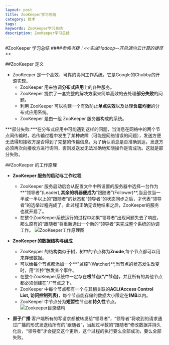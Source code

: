 ```yaml
---
layout: post
title: ZooKeeper学习总结
category: 技术
tags: 
keywords: ZooKeeper学习总结
description: ZooKeeper学习总结
---
```


#ZooKeeper 学习总结
####*参阅书籍：<<实战Hadoop--开启通向云计算的捷径>>*

##ZooKeeper 定义
- ZooKeeper 是一个高效、可靠的协同工作系统，它是Google的Chubby的开源实现。
    - ZooKeeper 用来协调**分布式应用**上的各种服务。
    - ZooKeeper 提供了一套完整的解决方案来简单高效的去处理**部分失败**的问题。
    - 利用 ZooKeeper 可以构建一个有效防止**单点失效**以及处理**负载均衡**的分布式应用系统。
    - ZooKeeper 是由一组 ZooKeeper 服务器构成的系统。

***部分失败:***在分布式应用中可能遇到这样的问题，当消息在网络中的两个节点间传输时，若传输过程中发生了某种故障（可能是网络错误的问题），发送方便无法得知接收方是否得到了完整的传输信息，为了确认消息是否准确到达，发送方必须再次向接收方进行询问，否则发送发无法准确地知晓操作是否成功。这就是部分失败。

##ZooKeeper 的工作原理
- **ZooKeeper 服务的启动与工作过程**
    - ZooKeeper 服务启动后会从配置文件中所设置的服务器中选择一台作为**“领导者”(Leader)**,其余的机器便成为**“跟随者”(Follower)**,当且仅当一半或一半以上的“跟随者”的状态和“领导者”的状态同步之后，才代表“领导者”的选举过程完成了。此过程正确无误地结束之后，ZooKeeper的服务也就开启了。
    - 在整个ZooKeeper系统运行的过程中如果“领导者”出现问题失去了响应，那么原有的“跟随者”将重新选出一个新的“领导者”来完成整个系统的协调工作。
![ZooKeeper工作原理图](https://zookeeper.apache.org/doc/trunk/images/zkservice.jpg)

- **ZooKeeper 的数据结构与组成**
    - ZooKepper 的结构类似于树，树中的节点称为**Znode**,每个节点都可以用来存储数据。
    - 可以给每个节点都添加一个**"监控"(Watcher)**,当节点的状态发生改变时，用“监控”触发某个事件。
    - 在整个ZooKeeper系统中一定存在**根节点("/"节点)**，并且所有的其他节点都必须创建在"/"节点之下。
    - ZooKeeper 中每个节点都有一个与其相关联的**ACL(Access Control List, 访问控制列表)**，每个节点能存储的数据大小限定在**1MB**以内。
    - ZooKeeper 中节点分为**短暂性**节点和**持久性**节点。
![Zookeeper目录结构](https://zookeeper.apache.org/doc/trunk/images/zknamespace.jpg)

- **原子广播**
    客户端所有的写请求都被转发给“领导者”，“领导者”将收到的请求通过广播的形式发送给所有的“跟随者”，当超过半数的“跟随者”修改数据并持久化后，“领导者”才会提交这个更新，这个过程的执行要么全部成功，要么全部失败。
